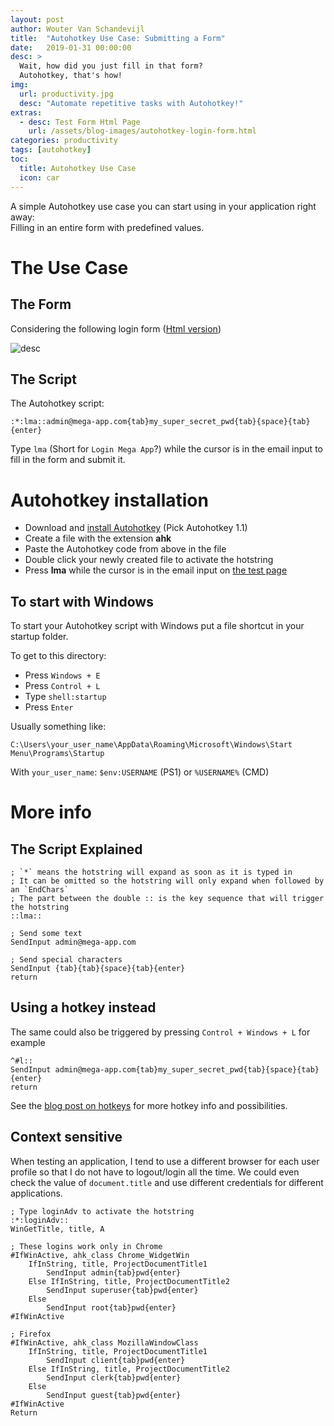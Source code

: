 ```yaml
---
layout: post
author: Wouter Van Schandevijl
title:  "Autohotkey Use Case: Submitting a Form"
date:   2019-01-31 00:00:00
desc: >
  Wait, how did you just fill in that form?
  Autohotkey, that's how!
img:
  url: productivity.jpg
  desc: "Automate repetitive tasks with Autohotkey!"
extras:
  - desc: Test Form Html Page
    url: /assets/blog-images/autohotkey-login-form.html
categories: productivity
tags: [autohotkey]
toc:
  title: Autohotkey Use Case 
  icon: car
---
```


A simple Autohotkey use case you can start using in your application right away:  
Filling in an entire form with predefined values.

<!--more-->

# The Use Case

## The Form

Considering the following login form
([Html version](/assets/blog-images/autohotkey-login-form.html))

![desc](/assets/blog-images/autohotkey-login-form.png)



## The Script

The Autohotkey script:

```autohotkey
:*:lma::admin@mega-app.com{tab}my_super_secret_pwd{tab}{space}{tab}{enter}
```

Type `lma` (Short for `Login Mega App`?) while the cursor is in the email input
to fill in the form and submit it.


<!-- This block exists three times: autohotkey-dyna-run.md, autohotkey-use-case.md and autohotkey-login-form.html -->
<!-- ATTN: Some slight variations in install instructions!-->

# Autohotkey installation

- Download and [install Autohotkey](https://www.autohotkey.com/download) (Pick Autohotkey 1.1)
- Create a file with the extension **ahk**
- Paste the Autohotkey code from above in the file
- Double click your newly created file to activate the hotstring
- Press **lma** while the cursor is in the email input on [the test page](/assets/blog-images/autohotkey-login-form.html)

## To start with Windows

To start your Autohotkey script with Windows put a file shortcut in your startup folder. 

To get to this directory:

- Press `Windows + E`
- Press `Control + L`
- Type `shell:startup`
- Press `Enter`

Usually something like:

`C:\Users\your_user_name\AppData\Roaming\Microsoft\Windows\Start Menu\Programs\Startup`

With `your_user_name`: `$env:USERNAME` (PS1) or `%USERNAME%` (CMD)


# More info

## The Script Explained

<!-- TODO: put link here after writing Autohotkey - Hotstrings tutorial -->

```autohotkey
; `*` means the hotstring will expand as soon as it is typed in
; It can be omitted so the hotstring will only expand when followed by an `EndChars`
; The part between the double :: is the key sequence that will trigger the hotstring
::lma::

; Send some text
SendInput admin@mega-app.com

; Send special characters
SendInput {tab}{tab}{space}{tab}{enter}
return
```


## Using a hotkey instead

The same could also be triggered by pressing `Control + Windows + L` for example

```
^#l::
SendInput admin@mega-app.com{tab}my_super_secret_pwd{tab}{space}{tab}{enter}
return
```

See the [blog post on hotkeys](/blog/productivity/autohotkey-hotkeys/) for more hotkey info and possibilities.


## Context sensitive

When testing an application, I tend to use a different browser for each user profile so that I do
not have to logout/login all the time. We could even check the value of `document.title` and use different
credentials for different applications.

```autohotkey
; Type loginAdv to activate the hotstring
:*:loginAdv::
WinGetTitle, title, A

; These logins work only in Chrome
#IfWinActive, ahk_class Chrome_WidgetWin
    IfInString, title, ProjectDocumentTitle1
        SendInput admin{tab}pwd{enter}
    Else IfInString, title, ProjectDocumentTitle2
        SendInput superuser{tab}pwd{enter}
    Else
        SendInput root{tab}pwd{enter}
#IfWinActive

; Firefox
#IfWinActive, ahk_class MozillaWindowClass
    IfInString, title, ProjectDocumentTitle1
        SendInput client{tab}pwd{enter}
    Else IfInString, title, ProjectDocumentTitle2
        SendInput clerk{tab}pwd{enter}
    Else
        SendInput guest{tab}pwd{enter}
#IfWinActive
Return
```
